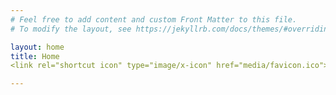 ```yaml
---
# Feel free to add content and custom Front Matter to this file.
# To modify the layout, see https://jekyllrb.com/docs/themes/#overriding-theme-defaults

layout: home
title: Home
<link rel="shortcut icon" type="image/x-icon" href="media/favicon.ico">

---
```


